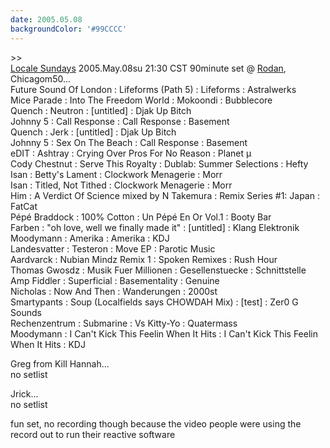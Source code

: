 ```yaml
---
date: 2005.05.08
backgroundColor: '#99CCCC'
---
```


\>>[  
Locale Sundays](http://www.localeevents.com/) 2005.May.08su 21:30 CST 90minute set @ [Rodan](http://www.rodan.ws/), Chicagom50...  
Future Sound Of London : Lifeforms (Path 5) : Lifeforms : Astralwerks  
Mice Parade : Into The Freedom World : Mokoondi : Bubblecore  
Quench : Neutron : \[untitled\] : Djak Up Bitch  
Johnny 5 : Call Response : Call Response : Basement  
Quench : Jerk : \[untitled\] : Djak Up Bitch  
Johnny 5 : Sex On The Beach : Call Response : Basement  
eDIT : Ashtray : Crying Over Pros For No Reason : Planet µ  
Cody Chestnut : Serve This Royalty : Dublab: Summer Selections : Hefty  
Isan : Betty's Lament : Clockwork Menagerie : Morr  
Isan : Titled, Not Tithed : Clockwork Menagerie : Morr  
Him : A Verdict Of Science mixed by N Takemura : Remix Series #1: Japan : FatCat  
Pépé Braddock : 100% Cotton : Un Pépé En Or Vol.1 : Booty Bar  
Farben : "oh love, well we finally made it" : \[untitled\] : Klang Elektronik  
Moodymann : Amerika : Amerika : KDJ  
Landesvatter : Testeron : Move EP : Parotic Music  
Aardvarck : Nubian Mindz Remix 1 : Spoken Remixes : Rush Hour  
Thomas Gwosdz : Musik Fuer Millionen : Gesellenstuecke : Schnittstelle  
Amp Fiddler : Superficial : Basementality : Genuine  
Nicholas : Now And Then : Wanderungen : 2000st  
Smartypants : Soup (Localfields says CHOWDAH Mix) : \[test\] : Zer0 G Sounds  
Rechenzentrum : Submarine : Vs Kitty-Yo : Quatermass  
Moodymann : I Can't Kick This Feelin When It Hits : I Can't Kick This Feelin When It Hits : KDJ  

Greg from Kill Hannah...  
no setlist  

Jrick...  
no setlist  

fun set, no recording though because the video people were using the record out to run their reactive software